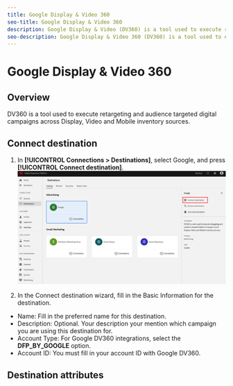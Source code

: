 ```yaml
---
title: Google Display & Video 360 
seo-title: Google Display & Video 360
description: Google Display & Video (DV360) is a tool used to execute retargeting and audience targeted digital campaigns across Display, Video and Mobile inventory sources.
seo-description: Google Display & Video 360 (DV360) is a tool used to execute retargeting and audience targeted digital campaigns across Display, Video and Mobile inventory sources.
---
```


# Google Display & Video 360

## Overview

DV360 is a tool used to execute retargeting and audience targeted digital campaigns across Display, Video and Mobile inventory sources.

## Connect destination

1. In **[!UICONTROL Connections > Destinations]**, select Google, and press **[!UICONTROL Connect destination]**.
    ![Connect Google destination](/help/rtcdp/destinations/assets/connect-google.png)

2. In the Connect destination wizard, fill in the Basic Information for the destination.
*  Name: Fill in the preferred name for this destination.
*  Description: Optional. Your description your mention which campaign you are using this destination for.
*  Account Type: For Google DV360 integrations, select the **DFP_BY_GOOGLE** option. 
*  Account ID: You must fill in your account ID with Google DV360.

## Destination attributes

